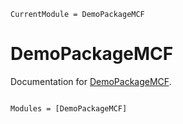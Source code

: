 ```@meta
CurrentModule = DemoPackageMCF
```

# DemoPackageMCF

Documentation for [DemoPackageMCF](https://github.com/mcfreund/DemoPackageMCF.jl).

```@index
```

```@autodocs
Modules = [DemoPackageMCF]
```
